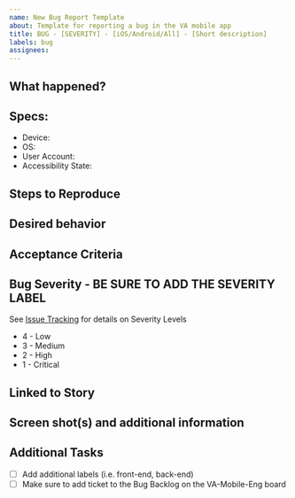 ```yaml
---
name: New Bug Report Template
about: Template for reporting a bug in the VA mobile app
title: BUG - [SEVERITY] - [iOS/Android/All] - [Short description]
labels: bug
assignees:
---
```

<!-- Please fill out all of the relevant sections of this template. Please do not delete any areas of this template. The tickets can be updated as the sections are finished and any section that doesn't need to have info should be labeled as NA -->
## What happened?
<!-- General overview of what happened and where it happened -->

## Specs:
<!-- What are the specifics that are important to this issue? Delete anything that isn't important -->
- Device:
- OS:
- User Account:
- Accessibility State:

## Steps to Reproduce
<!-- Step by step instructions on how to reproduce. BE AS SPECIFIC AS POSSIBLE -->

## Desired behavior
<!-- What *should* have happened -->

## Acceptance Criteria
<!-- What is/are the requirements for fixing the bug? If this bug was found without a ticket, leave blank. It should be filled in during the next bug scrub. -->

## Bug Severity - BE SURE TO ADD THE SEVERITY LABEL
<!-- How bad is it? --> 
See [Issue Tracking](https://github.com/department-of-veterans-affairs/va.gov-team/blob/master/products/va-mobile-app/testing/VA%20Mobile%20App%20Test%20Plan.md#issue-tracking) for details on Severity Levels
<!-- Pick one -->
- 4 - Low
- 3 - Medium
- 2 - High
- 1 - Critical

## Linked to Story
<!-- OPTIONAL. Add the link to the issue here. you can shorthand the link like this: #598 where 598 is the ticket number. Skip if found during a regression. -->

## Screen shot(s) and additional information
<!-- Add any screen shots, video, gifs, etc that will help the engineers track down the issue. -->

## Additional Tasks
- [ ] Add additional labels (i.e. front-end, back-end)
- [ ] Make sure to add ticket to the Bug Backlog on the VA-Mobile-Eng board
